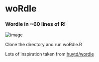 # woRdle
### Wordle in ~60 lines of R!

![image](https://user-images.githubusercontent.com/98575657/152640640-0413667e-f21a-4a44-844a-ea7d4daa2ad6.png)

Clone the directory and run woRdle.R

Lots of inspiration taken from [huytd/wordle](https://gist.github.com/huytd/6a1a6a7b34a0d0abcac00b47e3d01513)
